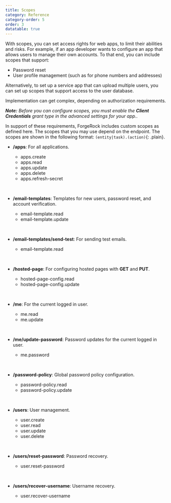 ```yaml
---
title: Scopes
category: Reference
category-order: 5
order: 3
datatable: true
---
```


With scopes, you can set access rights for web apps, to limit their abilities and risks. For example, if an app developer wants to configure an app that allows users to manage their own accounts. To that end, you can include scopes that support:

* Password reset
* User profile management (such as for phone numbers and addresses)

Alternatively, to set up a service app that can upload multiple users, you can set up scopes that support access to the user database.

Implementation can get complex, depending on authorization requirements.

_**Note:** Before you can configure scopes, you must enable the **Client Credentials** grant type in the advanced settings for your app.._

In support of these requirements, ForgeRock includes custom scopes as defined here. The scopes that you may use depend on the endpoint. The scopes are shown in the following format: `(entity|task).(action)`{: .plain}.

 - **/apps**: For all applications.

    - apps.create
    - apps.read
    - apps.update
    - apps.delete
    - apps.refresh-secret  
<br>

 - **/email-templates**: Templates for new users, password reset, and account verification.

    - email-template.read
    - email-template.update  
<br>

 - **/email-templates/send-test**: For sending test emails.

   - email-template.read  
<br>

 - **/hosted-page**: For configuring hosted pages with **GET** and **PUT**.

   - hosted-page-config.read
   - hosted-page-config.update  
<br>

 - **/me**: For the current logged in user.

   - me.read
   - me.update  
<br>

 - **/me/update-password**: Password updates for the current logged in user.

    - me.password  
<br>

- **/password-policy**: Global password policy configuration.

   - password-policy.read
   - password-policy.update  
<br>

- **/users**: User management.

   - user.create
   - user.read
   - user.update
   - user.delete  
<br>

- **/users/reset-password**: Password recovery.

   - user.reset-password  
<br>

- **/users/recover-username**: Username recovery.

   - user.recover-username
